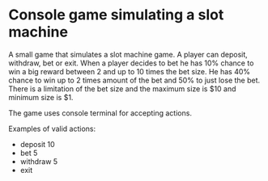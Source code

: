 # Console game simulating a slot machine

A small game that simulates a slot machine game. A player can deposit, withdraw, bet or exit. When a player decides to bet he has 10% chance to win a big reward between 2 and up to 10 times the bet size. He has 40% chance to win up to 2 times amount of the bet and 50% to just lose the bet. There is a limitation of the bet size and the maximum size is $10 and minimum size is $1.

The game uses console terminal for accepting actions.

Examples of valid actions:
  - deposit 10
  - bet 5
  - withdraw 5
  - exit
